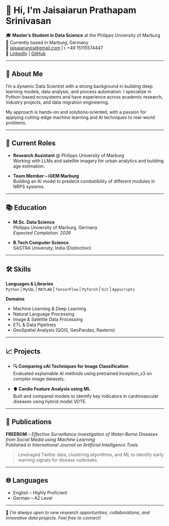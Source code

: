 # 👋 Hi, I'm Jaisaiarun Prathapam Srinivasan

🎓 **Master’s Student in Data Science** at the Philipps University of Marburg  
📍 Currently based in Marburg, Germany  
📧 [jaisaiarunps@gmail.com](mailto:jaisaiarunps@gmail.com) | 📞 +49 15115574447  
🔗 [LinkedIn](https://www.linkedin.com/in/jaisaiarunps/) | [GitHub](https://github.com/Jaisaiarun)

---

## 🚀 About Me

I’m a dynamic Data Scientist with a strong background in building deep learning models, data analysis, and process automation. I specialize in Python-based ecosystems and have experience across academic research, industry projects, and data migration engineering.

My approach is hands-on and solutions-oriented, with a passion for applying cutting-edge machine learning and AI techniques to real-world problems.

---

## 💼 Current Roles

- **Research Assistant** @ Philipps University of Marburg  
  Working with LLMs and satellite imagery for urban analytics and building age estimation.

- **Team Member – iGEM Marburg**  
  Building an AI model to predecit combatibility of different modules in NRPS systems. 

---

## 📚 Education

- **M.Sc. Data Science**  
  Philipps University of Marburg, Germany  
  _Expected Completion: 2026_

- **B.Tech Computer Science**  
  SASTRA University, India (Distinction)

---

## 🛠️ Skills

**Languages & Libraries**  
`Python` | `MySQL` | `MATLAB` | `TensorFlow` | `PyTorch` | `Git` | `Appscripts`

**Domains**  
- Machine Learning & Deep Learning  
- Natural Language Processing  
- Image & Satellite Data Processing  
- ETL & Data Pipelines  
- GeoSpatial Analysis (QGIS, GeoPandas, Rasterio)

---

## 📈 Projects

- **🔍 Comparing xAI Techniques for Image Classification**  
  Evaluated explainable AI methods using pretrained Inception_v3 on complex image datasets.

- **🫀 Cardio Feature Analysis using ML**  
  Built and compared models to identify key indicators in cardiovascular diseases using hybrid model VOTE.

---

## 📄 Publications

**FREEROM** – *Effective Surveillance Investigation of Water-Borne Diseases from Social Media using Machine Learning*  
Published in *International Journal on Artificial Intelligence Tools*  
> Leveraged Twitter data, clustering algorithms, and ML to identify early warning signals for disease outbreaks.

---

## 🌐 Languages

- English – Highly Proficient  
- German – A2 Level

---

📌 *I’m always open to new research opportunities, collaborations, and innovative data projects. Feel free to connect!*

